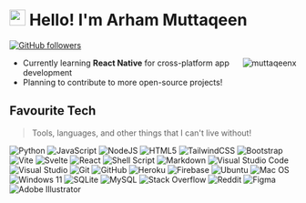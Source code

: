 <h1 align="left" id="arib21-title"><img style='width: 1em;' src='https://i.ibb.co/ZgHrFq0/output-onlinegiftools.gif'></img>&nbsp;Hello! I'm Arham Muttaqeen</h1>

<p align="stats">
  <a href="https://github.com/muttaqeenx?tab=followers">
    <img alt="GitHub followers" src="https://img.shields.io/github/followers/muttaqeenx?logo=Github&style=for-the-badge">
  </a>
</p>

<a href="https://github.com/muttaqeenx">
  <img src="https://github-readme-stats.vercel.app/api?username=muttaqeenx&show_icons=true&count_private=true&include_all_commits=true&theme=radical&layout=compact" alt="muttaqeenx" align="right" />
</a>

- Currently learning **React Native** for cross-platform app development
- Planning to contribute to more open-source projects!

<h2 align="left" id="fav-tech">Favourite Tech</h2>

> Tools, languages, and other things that I can't live without!

<div>
<img alt="Python" src="https://img.shields.io/badge/python-%2314354C.svg?style=for-the-badge&logo=python&logoColor=white"/>
<img alt="JavaScript" src="https://img.shields.io/badge/javascript-%23323330.svg?style=for-the-badge&logo=javascript&logoColor=%23F7DF1E"/>
<img alt="NodeJS" src="https://img.shields.io/badge/node.js-%2343853D.svg?style=for-the-badge&logo=node-dot-js&logoColor=white"/>
<img alt="HTML5" src="https://img.shields.io/badge/html5-%23E34F26.svg?style=for-the-badge&logo=html5&logoColor=white"/>
<img alt="TailwindCSS" src="https://img.shields.io/badge/tailwindcss-%2338B2AC.svg?style=for-the-badge&logo=tailwind-css&logoColor=white"/>
<img alt="Bootstrap" src="https://img.shields.io/badge/bootstrap-%23563D7C.svg?style=for-the-badge&logo=bootstrap&logoColor=white"/>
<img alt="Vite" src="https://img.shields.io/badge/vite-%23646CFF.svg?style=for-the-badge&logo=vite&logoColor=white"/>
<img alt="Svelte" src="https://img.shields.io/badge/sveltekit-%23f1413d.svg?style=for-the-badge&logo=svelte&logoColor=white"/>
<img alt="React" src="https://img.shields.io/badge/react-%2320232a.svg?style=for-the-badge&logo=react&logoColor=%2361DAFB"/>
<img alt="Shell Script" src="https://img.shields.io/badge/shell_script-%23121011.svg?style=for-the-badge&logo=gnu-bash&logoColor=white"/>
<img alt="Markdown" src="https://img.shields.io/badge/markdown-%23000000.svg?style=for-the-badge&logo=markdown&logoColor=white"/>
<img alt="Visual Studio Code" src="https://img.shields.io/badge/VisualStudioCode-0078d7.svg?style=for-the-badge&logo=visual-studio-code&logoColor=white"/>
<img alt="Visual Studio" src="https://img.shields.io/badge/VisualStudio-5C2D91.svg?style=for-the-badge&logo=visual-studio&logoColor=white"/>
<img alt="Git" src="https://img.shields.io/badge/git-%23F05033.svg?style=for-the-badge&logo=git&logoColor=white"/>
<img alt="GitHub" src="https://img.shields.io/badge/github-%23121011.svg?style=for-the-badge&logo=github&logoColor=white"/>
<img alt="Heroku" src="https://img.shields.io/badge/heroku-%23430098.svg?style=for-the-badge&logo=heroku&logoColor=white"/>
<img alt="Firebase" src="https://img.shields.io/badge/firebase-%23039BE5.svg?style=for-the-badge&logo=firebase"/>
<img alt="Ubuntu" src="https://img.shields.io/badge/Ubuntu-E95420?style=for-the-badge&logo=ubuntu&logoColor=white" />
<img alt="Mac OS" src="https://img.shields.io/badge/mac%20os-000000?style=for-the-badge&logo=macos&logoColor=F0F0F0" />
<img alt="Windows 11" src="https://img.shields.io/badge/Windows%2011-%230079d5.svg?style=for-the-badge&logo=Windows%2011&logoColor=white" />
<img alt="SQLite" src ="https://img.shields.io/badge/sqlite-%2307405e.svg?style=for-the-badge&logo=sqlite&logoColor=white"/>
<img alt="MySQL" src="https://img.shields.io/badge/mysql-%2300f.svg?style=for-the-badge&logo=mysql&logoColor=white"/>
<img alt="Stack Overflow" src="https://img.shields.io/badge/-Stackoverflow-FE7A16?style=for-the-badge&logo=stack-overflow&logoColor=white"/>
<img alt="Reddit" src="https://img.shields.io/badge/Reddit-%23FF4500.svg?style=for-the-badge&logo=Reddit&logoColor=white"/>
<img alt="Figma" src="https://img.shields.io/badge/figma-%23F24E1E.svg?style=for-the-badge&logo=figma&logoColor=white"/>
<img alt="Adobe Illustrator" src="https://img.shields.io/badge/adobe%20illustrator-%23FF9A00.svg?style=for-the-badge&logo=adobe%20illustrator&logoColor=white"/>
</div>
